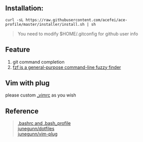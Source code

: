 ## Installation:
```
curl -sL https://raw.githubusercontent.com/acefei/ace-profile/master/installer/install.sh | sh
```
> You need to modify $HOME/.gitconfig for github user info 


## Feature
1. git command completion
2. [fzf is a general-purpose command-line fuzzy finder](https://github.com/junegunn/fzf)

## Vim with plug
please custom [_vimrc](https://github.com/acefei/ace-profile/master/vimrcs/_vimrc) as you wish
    
## Reference
> [.bashrc and .bash_profile](http://tldp.org/LDP/abs/html/sample-bashrc.html)<br>
> [junegunn/dotfiles](https://github.com/junegunn/dotfiles)<br>
> [junegunn/vim-plug](https://github.com/junegunn/vim-plug)<br>
